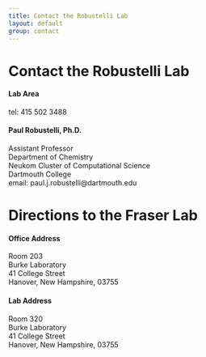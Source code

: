 ```yaml
---
title: Contact the Robustelli Lab
layout: default
group: contact
---
```


# Contact the Robustelli Lab


<div class="row">

<div class="col-md-4">

  <h4>Lab Area </h4>
  tel: 415 502 3488

</div>

<div class="col-md-4">

  <h4>Paul Robustelli, Ph.D.</h4>
  Assistant Professor  <br>
  Department of Chemistry  <br>
  Neukom Cluster of Computational Science <br>
  Dartmouth College   <br>
  email: paul.j.robustelli@dartmouth.edu <br>
 
# Directions to the Fraser Lab

<div class="row">

<div class="col-md-4">

<h4>Office Address</h4>


Room 203 <br>
Burke Laboratory  <br>
41 College Street <br>
Hanover, New Hampshire, 03755 <br>

</div>

<div class="col-md-4">

<h4>Lab Address</h4>

Room 320 <br>
Burke Laboratory  <br>
41 College Street <br>
Hanover, New Hampshire, 03755 <br>

</div>

</div>


